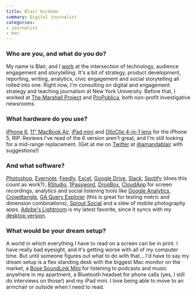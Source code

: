 ```yaml
---
title: Blair Hickman
summary: Digital journalist
categories:
- journalist
- mac
---
```


### Who are you, and what do you do?

My name is Blair, and I [work](http://www.blairhickman.com/ "Blair's website.") at the intersection of technology, audience engagement and storytelling. It's a bit of strategy, product development, reporting, writing, analytics, civic engagement and social storytelling all rolled into one. Right now, I'm consulting on digital and engagement strategy and teaching journalism at New York University. Before that, I worked at [The Marshall Project](https://www.themarshallproject.org/ "A non-profit journalism group.") and [ProPublica](https://www.propublica.org/ "A non-profit newsroom."), both non-profit investigative newsrooms. 

### What hardware do you use?

[iPhone 6][iphone-6], [11" MacBook Air][macbook-air], [iPad mini][ipad-mini] and [OlloClip 4-in-1 lens][4-in-1-iphone-5] for the iPhone 5, RIP. Reviews I've read of the 6 version aren't great, and I'm still looking for a mid-range replacement. (Get at me on [Twitter][] at [@amandablair](https://twitter.com/amandablair "Blair's Twitter account.") with suggestions!)

### And what software?

[Photoshop][], [Evernote][], [Feedly][], [Excel][], [Google Drive][google-drive], [Slack][], [Spotify][] (does this count as work?), [RStudio][], [1Password][], [DropBox][], [CloudApp][] for screen recordings, analytics and social listening tools like [Google Analytics][google-analytics], [Crowdtangle][], [GA Query Explorer][query-explorer] (this is great for testing metric and dimension combinations), [Sprout Social][sprout-social] and a slew of mobile photography apps. [Adobe's Lightroom][lightroom-ios] is my latest favorite, since it syncs with my [desktop version][lightroom].

### What would be your dream setup?

A world in which everything I have to read on a screen can be in print. I have really bad eyesight, and it's getting worse with all of my computer time. But until someone figures out what to do with that... I'd have to say my dream setup is a flex standing desk with the biggest Mac monitor on the market, a [Bose SoundLink Mini][soundlink-mini] for listening to podcasts and music anywhere in my apartment, a Bluetooth headset for phone calls (yes, I still do interviews on those!) and my iPad mini. I love being able to move to an armchair or outside when I need to read.

[4-in-1-iphone-5]: https://www.olloclip.com/en-us/shop/lenses/iphone5-4-in-1/ "A set of lenses for the iPhone 5."
[ipad-mini]: https://www.apple.com/ipad-mini/ "A 7.9 inch tablet device."
[iphone-6]: https://en.wikipedia.org/wiki/IPhone_6 "A smartphone."
[soundlink-mini]: https://www.cnet.com/products/bose-soundlink-mini-speaker/ "Portable Bluetooth speakers."
[macbook-air]: https://www.apple.com/macbook-air/ "A very thin laptop."
[rstudio]: https://www.rstudio.com/ "An IDE for the R language."
[1password]: https://1password.com "Password management software for Mac OS X."
[google-drive]: https://drive.google.com/ "A cloud storage service."
[google-analytics]: http://www.google.com/analytics/ "Web analytics."
[twitter]: https://twitter.com/ "An online micro-blogging platform."
[sprout-social]: https://sproutsocial.com/ "A service for managing a company's social media."
[spotify]: https://www.spotify.com/us/ "A music streaming service."
[slack]: https://slack.com/ "A collaboration service."
[feedly]: https://feedly.com/ "A feed reader."
[cloudapp]: https://www.getcloudapp.com/ "A cloud-based file sharing menubar app for Mac OS X."
[crowdtangle]: https://www.crowdtangle.com/ "A service for monitoring what's being said on social media."
[dropbox]: https://www.dropbox.com/ "Online syncing and storage."
[query-explorer]: https://ga-dev-tools.appspot.com/query-explorer/ "A tool for exploring statistics in Google Analytics."
[excel]: https://products.office.com/en-us/excel "A spreadsheet application."
[evernote]: https://evernote.com/ "Online software for capturing notes."
[lightroom-ios]: https://itunes.apple.com/gb/app/adobe-photoshop-lightroom/id804177739 "A photo editing and management app."
[lightroom]: https://www.adobe.com/products/photoshop-lightroom.html "Photo management and editing software."
[photoshop]: https://www.adobe.com/products/photoshop.html "A bitmap image editor."
